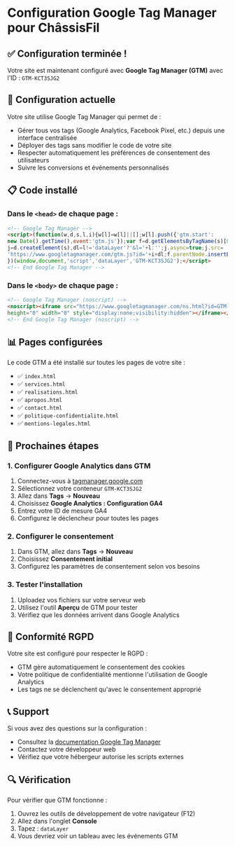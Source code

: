 # Configuration Google Tag Manager pour ChâssisFil

## ✅ Configuration terminée !

Votre site est maintenant configuré avec **Google Tag Manager (GTM)** avec l'ID : `GTM-KCT3SJG2`

## 🔧 Configuration actuelle

Votre site utilise Google Tag Manager qui permet de :
- Gérer tous vos tags (Google Analytics, Facebook Pixel, etc.) depuis une interface centralisée
- Déployer des tags sans modifier le code de votre site
- Respecter automatiquement les préférences de consentement des utilisateurs
- Suivre les conversions et événements personnalisés

## 📋 Code installé

### Dans le `<head>` de chaque page :
```html
<!-- Google Tag Manager -->
<script>(function(w,d,s,l,i){w[l]=w[l]||[];w[l].push({'gtm.start':
new Date().getTime(),event:'gtm.js'});var f=d.getElementsByTagName(s)[0],
j=d.createElement(s),dl=l!='dataLayer'?'&l='+l:'';j.async=true;j.src=
'https://www.googletagmanager.com/gtm.js?id='+i+dl;f.parentNode.insertBefore(j,f);
})(window,document,'script','dataLayer','GTM-KCT3SJG2');</script>
<!-- End Google Tag Manager -->
```

### Dans le `<body>` de chaque page :
```html
<!-- Google Tag Manager (noscript) -->
<noscript><iframe src="https://www.googletagmanager.com/ns.html?id=GTM-KCT3SJG2"
height="0" width="0" style="display:none;visibility:hidden"></iframe></noscript>
<!-- End Google Tag Manager (noscript) -->
```

## 📊 Pages configurées

Le code GTM a été installé sur toutes les pages de votre site :
- ✅ `index.html`
- ✅ `services.html`
- ✅ `realisations.html`
- ✅ `apropos.html`
- ✅ `contact.html`
- ✅ `politique-confidentialite.html`
- ✅ `mentions-legales.html`

## 🚀 Prochaines étapes

### 1. Configurer Google Analytics dans GTM
1. Connectez-vous à [tagmanager.google.com](https://tagmanager.google.com)
2. Sélectionnez votre conteneur `GTM-KCT3SJG2`
3. Allez dans **Tags** → **Nouveau**
4. Choisissez **Google Analytics : Configuration GA4**
5. Entrez votre ID de mesure GA4
6. Configurez le déclencheur pour toutes les pages

### 2. Configurer le consentement
1. Dans GTM, allez dans **Tags** → **Nouveau**
2. Choisissez **Consentement initial**
3. Configurez les paramètres de consentement selon vos besoins

### 3. Tester l'installation
1. Uploadez vos fichiers sur votre serveur web
2. Utilisez l'outil **Aperçu** de GTM pour tester
3. Vérifiez que les données arrivent dans Google Analytics

## 🍪 Conformité RGPD

Votre site est configuré pour respecter le RGPD :
- GTM gère automatiquement le consentement des cookies
- Votre politique de confidentialité mentionne l'utilisation de Google Analytics
- Les tags ne se déclenchent qu'avec le consentement approprié

## 📞 Support

Si vous avez des questions sur la configuration :
- Consultez la [documentation Google Tag Manager](https://support.google.com/tagmanager)
- Contactez votre développeur web
- Vérifiez que votre hébergeur autorise les scripts externes

## 🔍 Vérification

Pour vérifier que GTM fonctionne :
1. Ouvrez les outils de développement de votre navigateur (F12)
2. Allez dans l'onglet **Console**
3. Tapez : `dataLayer`
4. Vous devriez voir un tableau avec les événements GTM
